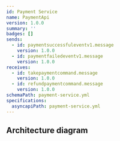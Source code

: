 ```yaml
---
id: Payment Service
name: PaymentApi
version: 1.0.0
summary: ''
badges: []
sends:
  - id: paymentsuccessfuleventv1.message
    version: 1.0.0
  - id: paymentfailedeventv1.message
    version: 1.0.0
receives:
  - id: takepaymentcommand.message
    version: 1.0.0
  - id: refundpaymentcommand.message
    version: 1.0.0
schemaPath: payment-service.yml
specifications:
  asyncapiPath: payment-service.yml
---
```

## Architecture diagram
<NodeGraph />
